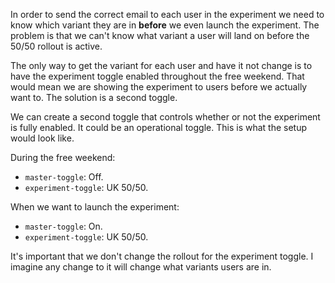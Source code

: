 In order to send the correct email to each user in the experiment we need to know which variant they are in **before** we even launch the experiment. The problem is that we can't know what variant a user will land on before the 50/50 rollout is active.

The only way to get the variant for each user and have it not change is to have the experiment toggle enabled throughout the free weekend. That would mean we are showing the experiment to users before we actually want to. The solution is a second toggle.

We can create a second toggle that controls whether or not the experiment is fully enabled. It could be an operational toggle. This is what the setup would look like.

During the free weekend:
- `master-toggle`: Off.
- `experiment-toggle`: UK 50/50.

When we want to launch the experiment:
- `master-toggle`: On.
- `experiment-toggle`: UK 50/50.

It's important that we don't change the rollout for the experiment toggle. I imagine any change to it will change what variants users are in.